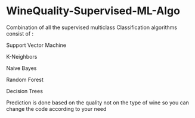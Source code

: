 # WineQuality-Supervised-ML-Algo
Combination of all the supervised multiclass Classification algorithms 
consist of :

Support Vector Machine

 K-Neighbors
 
 Naive Bayes
 
 Random Forest
 
 Decision Trees
 
 Prediction is done based on the quality not on the type of wine so you can change the code according to your need

